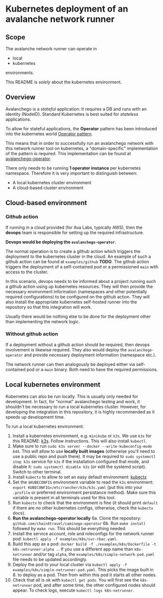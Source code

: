 # Kubernetes deployment of an avalanche network runner 

## Scope 
The avalanche network runner can operate in 
* local
* kubernetes

environments.

This README is *solely* about the kubernetes environment.

## Overview
Avalanchego is a *stateful* application: It requires a DB and runs with an identity (NodeID).
Standard Kubernetes is best suited for *stateless* applications.

To allow for stateful applications, the **Operator** pattern has been introduced into the kubernetes world [Operator pattern](https://kubernetes.io/docs/concepts/extend-kubernetes/operator/).

This means that in order to successfully run an avalanchego network with this network runner tool on kubernetes, a "domain-specific" implementation of the pattern is required.
This implementation can be found at [avalanchego-operator](https://github.com/chain4travel/caminogo-operator).

There only needs to be running **1 operator instance** per kubernetes namespace.
Therefore it is very important to distinguish between:

* A local kubernetes cluster environment
* A cloud-based cluster environment


## Cloud-based environment

### Github action
If running in a cloud provided (for Ava Labs, typically AWS), then the **devops** team is responsible for setting up the required infrastructure.

**Devops would be deploying the `avalanchego-operator`**.


The normal operation is to create a github action which triggers the deployment to the kubernetes cluster in the cloud. 
An example of such a github action can be found at `examples/github` **TODO**.
The github action triggers the deployment of a self-contained pod or a permissioned `main` with access to the cluster.

In this scenario, devops needs to be informed about a project running such a github action using up kubernetes resources.
They will then provide the necessary environment information (namespaces and other potentially required configurations) to be configured on the github action.
They will also install the appropriate kubernetes self-hosted runner into the repository so that this integration will work.

Usually there would be nothing else to be done for the deployment other than implementing the network logic.


### Without github action
If a deployment without a github action should be required, then devops involvement is likewise required.
They also would deploy the `avalanchego-operator` and provide necessary deployment information (namespace etc.).

The network runner can then analogously be deployed either via self-contained pod or a `main` binary. Both need to have the required permissions.


## Local kubernetes environment
Kubernetes can also be run locally. This is usually only needed for development. In fact, for "normal" avalanchego testing and work, it shouldn't be necessary to run a local kubernetes cluster. However, for developing the integration in this repository, it is highly recommended as it speeds up development time.

To run a local kubernetes environment:


1. Install a kubernetes environment, e.g. `minikube` or `k3s`. We use `k3s` for this README: [k3s](https://k3s.io/). Follow instructions. This will also install `kubectl`.
2. Make sure to run `sudo k3s server --docker --write-kubeconfig-mode 644`. This will allow to use **locally built images** (otherwise you'll need to use a public repo and push there). It may be required to `sudo systemctl stop k3s` service for `k3s` if the installation configured that mode, and disable it: `sudo systemctl disable k3s` (or edit the systemd script). Switch to other terminal.
3. Install `kubectx` to allow to set an easy default environment: [kubectx](https://github.com/ahmetb/kubectx)
4. Set the `$KUBECONFIG` environment variable to read the `k3s` environment: `export KUBECONFIG=/etc/rancher/k3s/k3s.yaml` (put this into your `.profile` or preferred environment persistance method). Make sure this variable is present in all terminals used for this tool.
5. Run `kubectx` to check that the environment is fine (it should print `default` if there are no other kubernetes configs, otherwise, check the `kubectx` docs).
6. **Run the avalanchego-operator locally**
   6a. Clone the repository: `github.com/chain4travel/caminogo-operator`
   6b. Run `make install` followed by `make run`. This should be everything needed.
7. Install the service account, role and roleconfigs for the network runner pod: `kubectl apply -f examples/k8s/svc-rbac.yaml`.
8. Build this app as a pod: `docker build -f ./examples/k8s/Dockerfile -t k8s-netrunner:alpha .`. If you use a different app name than `k8s-netrunner` and/or tag `alpha`, the `examples/k8s/simple-network-pod.yaml` file needs to be updated accordingly.
9. Deploy the pod to your local cluster via `kubectl apply -f examples/k8s/simple-netrunner-pod.yaml`. This picks the image built in 8. to deploy as a pod. Then from within this pod it starts all other nodes.
10. Check that all is ok with `kubectl get pods`. You will first see the `k8s-netrunner` pod, and after some time, the other configured nodes should appear. To check logs, execute `kubectl logs k8s-netrunner`.
